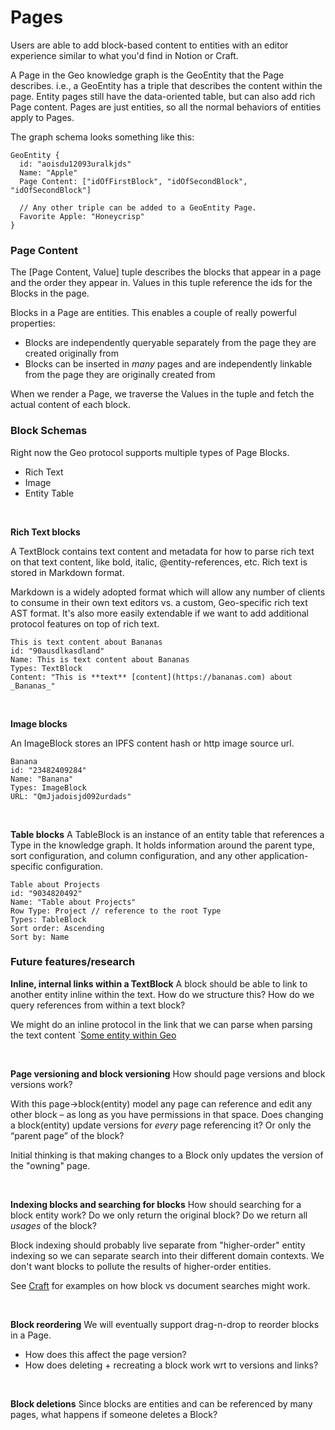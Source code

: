 # Pages

Users are able to add block-based content to entities with an editor experience similar to what you'd find in Notion or Craft.

A Page in the Geo knowledge graph is the GeoEntity that the Page describes. i.e., a GeoEntity has a triple that describes the content within the page. Entity pages still have the data-oriented table, but can also add rich Page content. Pages are just entities, so all the normal behaviors of entities apply to Pages.

The graph schema looks something like this:

```
GeoEntity {
  id: "aoisdu12093uralkjds"
  Name: "Apple"
  Page Content: ["idOfFirstBlock", "idOfSecondBlock", "idOfSecondBlock"]

  // Any other triple can be added to a GeoEntity Page.
  Favorite Apple: "Honeycrisp"
}
```

### Page Content

The [Page Content, Value] tuple describes the blocks that appear in a page and the order they appear in. Values in this tuple reference the ids for the Blocks in the page.

Blocks in a Page are entities. This enables a couple of really powerful properties:

- Blocks are independently queryable separately from the page they are created originally from
- Blocks can be inserted in _many_ pages and are independently linkable from the page they are originally created from

When we render a Page, we traverse the Values in the tuple and fetch the actual content of each block.

### Block Schemas

Right now the Geo protocol supports multiple types of Page Blocks.

- Rich Text
- Image
- Entity Table

<br/>

**Rich Text blocks**

A TextBlock contains text content and metadata for how to parse rich text on that text content, like bold, italic, @entity-references, etc. Rich text is stored in Markdown format.

Markdown is a widely adopted format which will allow any number of clients to consume in their own text editors vs. a custom, Geo-specific rich text AST format. It's also more easily extendable if we want to add additional protocol features on top of rich text.

```
This is text content about Bananas
id: "90ausdlkasdland"
Name: This is text content about Bananas
Types: TextBlock
Content: "This is **text** [content](https://bananas.com) about _Bananas_"
```

<br/>

**Image blocks**

An ImageBlock stores an IPFS content hash or http image source url.

```
Banana
id: "23482409284"
Name: "Banana"
Types: ImageBlock
URL: "QmJjadoisjd092urdads"
```

<br/>

**Table blocks**
A TableBlock is an instance of an entity table that references a Type in the knowledge graph. It holds information around the parent type, sort configuration, and column configuration, and any other application-specific configuration.

```
Table about Projects
id: "9034820492"
Name: "Table about Projects"
Row Type: Project // reference to the root Type
Types: TableBlock
Sort order: Ascending
Sort by: Name
```

### Future features/research

**Inline, internal links within a TextBlock**
A block should be able to link to another entity inline within the text. How do we structure this? How do we query references from within a text block?

We might do an inline protocol in the link that we can parse when parsing the text content
`[Some entity within Geo](geo://idOfReferencedEntity)

<br/>

**Page versioning and block versioning**
How should page versions and block versions work?

With this page→block(entity) model any page can reference and edit any other block – as long as you have permissions in that space. Does changing a block(entity) update versions for _every_ page referencing it? Or only the “parent page” of the block?

Initial thinking is that making changes to a Block only updates the version of the "owning" page.

<br/>

**Indexing blocks and searching for blocks**
How should searching for a block entity work? Do we only return the original block? Do we return all _usages_ of the block?

Block indexing should probably live separate from "higher-order" entity indexing so we can separate search into their different domain contexts. We don't want blocks to pollute the results of higher-order entities.

See [Craft](https://craft.do) for examples on how block vs document searches might work.

<br/>

**Block reordering**
We will eventually support drag-n-drop to reorder blocks in a Page.

- How does this affect the page version?
- How does deleting + recreating a block work wrt to versions and links?

<br/>

**Block deletions**
Since blocks are entities and can be referenced by many pages, what happens if someone deletes a Block?
